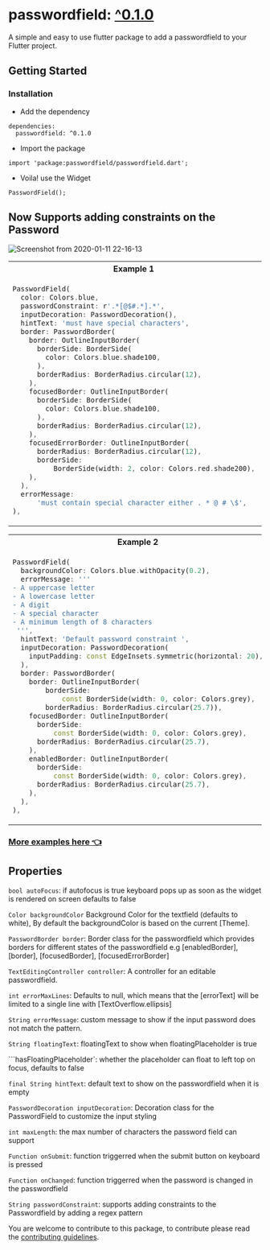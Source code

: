 #  passwordfield: [^0.1.0](https://pub.dev/packages/passwordfield) 



A simple and easy to use flutter package to add a passwordfield to your Flutter project.

## Getting Started

### Installation

- Add the dependency
```
dependencies:
  passwordfield: ^0.1.0
```
- Import the package

```
import 'package:passwordfield/passwordfield.dart';
```
- Voila! use the Widget
```
PasswordField();
```

## Now Supports adding constraints on the Password 

![Screenshot from 2020-01-11 22-16-13](https://user-images.githubusercontent.com/31410839/72208800-2ca25e80-34cd-11ea-9cc2-8dd1274ff975.png)



<table>
<tr>
<th>Example 1</th>
<th>Output</th>
</tr>
<tr>
<td>

```dart
PasswordField(
  color: Colors.blue,
  passwordConstraint: r'.*[@$#.*].*',
  inputDecoration: PasswordDecoration(),
  hintText: 'must have special characters',
  border: PasswordBorder(
    border: OutlineInputBorder(
      borderSide: BorderSide(
        color: Colors.blue.shade100,
      ),
      borderRadius: BorderRadius.circular(12),
    ),
    focusedBorder: OutlineInputBorder(
      borderSide: BorderSide(
        color: Colors.blue.shade100,
      ),
      borderRadius: BorderRadius.circular(12),
    ),
    focusedErrorBorder: OutlineInputBorder(
      borderRadius: BorderRadius.circular(12),
      borderSide:
          BorderSide(width: 2, color: Colors.red.shade200),
    ),
  ),
  errorMessage:
      'must contain special character either . * @ # \$',
),
```

</td>
<td>

![Screen-Recording-2021-09-18-at-9](https://user-images.githubusercontent.com/31410839/133895843-3c8044d7-6829-4618-b983-305668b19d79.gif)


</td>
</tr>
</table>



<table>
<tr>
<th>Example 2</th>
<th>Output</th>
</tr>
<tr>
<td>      

```dart
PasswordField(
  backgroundColor: Colors.blue.withOpacity(0.2),
  errorMessage: '''
- A uppercase letter
- A lowercase letter
- A digit
- A special character
- A minimum length of 8 characters
 ''',
  hintText: 'Default password constraint ',
  inputDecoration: PasswordDecoration(
    inputPadding: const EdgeInsets.symmetric(horizontal: 20),
  ),
  border: PasswordBorder(
    border: OutlineInputBorder(
        borderSide:
            const BorderSide(width: 0, color: Colors.grey),
        borderRadius: BorderRadius.circular(25.7)),
    focusedBorder: OutlineInputBorder(
      borderSide:
          const BorderSide(width: 0, color: Colors.grey),
      borderRadius: BorderRadius.circular(25.7),
    ),
    enabledBorder: OutlineInputBorder(
      borderSide:
          const BorderSide(width: 0, color: Colors.grey),
      borderRadius: BorderRadius.circular(25.7),
    ),
  ),
),
```
</td>
<td>

![Screen-Recording-2021-09-18-at-1](https://user-images.githubusercontent.com/31410839/133895898-76fc11b7-3a6b-45dc-bbe6-637e971471f1.gif)

</td>
</tr>
</table>

### [More examples here 👈](example/lib/main.dart)

## Properties

```bool autoFocus```: if autofocus is true keyboard pops up as soon as the widget is rendered on screen defaults to false

```Color backgroundColor``` Background Color for the textfield (defaults to white), By default the backgroundColor is based on the current [Theme].

```PasswordBorder border```:  Border class for the passwordfield which provides borders for different states of the passwordfield e.g [enabledBorder],[border], [focusedBorder], [focusedErrorBorder]

```TextEditingController controller```: A controller for an editable passwordfield.

```int errorMaxLines```: Defaults to null, which means that the [errorText] will be limited  to a single line with [TextOverflow.ellipsis]

```String errorMessage```: custom message to show if the input password does not match the pattern.

```String floatingText```: floatingText to show when floatingPlaceholder is true

```hasFloatingPlaceholder`: whether the placeholder can float to left top on focus, defaults to false

```final String hintText```:  default text to show on the passwordfield when it is empty

```PasswordDecoration inputDecoration```: Decoration class for the PasswordField to customize the input styling

```int maxLength```: the max number of characters the password field can support
  
```Function onSubmit```: function triggerred when the submit button on keyboard is pressed

```Function onChanged```: function triggerred when the password is changed in the passwordfield

```String passwordConstraint```: supports adding constraints to the Passwordfield by adding a regex pattern
  
You are welcome to contribute to this package, to contribute please read the [contributing guidelines](CONTRIBUTING.md).
